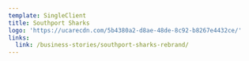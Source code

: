 ```yaml
---
template: SingleClient
title: Southport Sharks
logo: 'https://ucarecdn.com/5b4380a2-d8ae-48de-8c92-b8267e4432ce/'
links:
  link: /business-stories/southport-sharks-rebrand/
---
```

